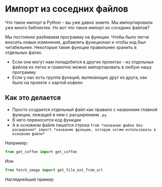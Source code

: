 # Импорт из соседних файлов
Что такое импорт в Python - вы уже давно знаете. Мы импортировали уже много библиотек.
Но вот что такое импорт из соседних файлов?

Мы постоянно разбиваем программу на функции. Чтобы было легче вносить новые изменения, добавлять функционал и чтобы код был читабельнее.
Некоторые такие функции правильнее хранить в отдельных фалах. 
- Если они могут нам понадобится в других проектах - из отдельных файлов их легко и грамотно можно импортировать в любую нашу программу
- Если у нас есть группа функций, вытекающих друг из друга, как было на проекте с картой кофеен

## Как это делается
- Просто создается отдельный файл как правило с названием главной функции, лежащей в нем с расширением `.py`
- В него переносится код функции
- А в основном файле пишется строка `from *название файла без расширения* import *название функции, которую хотим использовать в основном файле*`

Например:
```python
from get_coffee import get_coffee
```

Или

```python
from fetch_image import get_file_ext_from_url
```

Нагляднейший пример:
